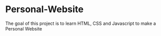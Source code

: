 # Personal-Website
The goal of this project is to learn HTML, CSS and Javascript to make a Personal Website
